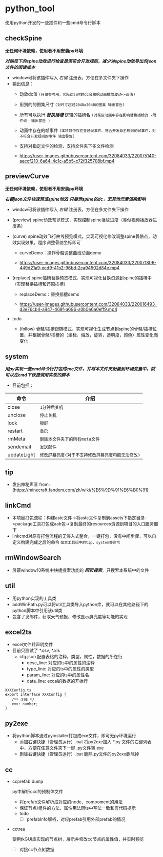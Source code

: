 # python_tool
使用python开发的一些插件和一些cmd命令行脚本

## checkSpine ##

**无任何环境依赖，使用者不用安装py环境**

**_对路径下的spine动效进行检查是否符合开发规则，减少对spine动效导出的json文件的阅读成本_**

-  window可将该插件写入 *右键* 注册表，方便在多文件夹下操作
-  输出信息：
   - 动效dc值 `(只做参考用，实际运行时的dc会根据动画播放波动<=该值)`
   - 用到的的图集尺寸 `(对尺寸超过2048x2048的图集 输出警告)`
   - 所有可以执行 **_替换插槽_**  逻辑的插槽名 `(对某些动画中存在影响替换插槽的 -附件帧- 输出警告 )`
   - 动画中存在的帧事件 `(本项目中存在普通帧事件、符合开发命名规则的帧事件，对不符合开发规则的事件 输出警告)`
   - 支持对指定文件的检测，支持文件夹下多文件检测
   
   - https://user-images.githubusercontent.com/32084033/220075140-aeccf210-6a64-4c1c-a5b5-c72f325708bf.mp4


## previewCurve ##

**无任何环境依赖，使用者不用安装py环境**

**_右键json文件快速预览spine动效_**
**_只展示spine的dc，无其他元素渲染影响_**
-  window可将该插件写入 *右键* 注册表，方便在多文件夹下操作
-  (preview) spine动效预览模式，实现控制spine播放进度（类似视频播放器进度条）
-  (curve) spine动效飞行曲线预览模式，实现可视化修改调整spine骨骼点，动效实现效果，程序调整骨骼坐标即可

   -  curveDemo：操作骨骼调整曲线动画demo

   -  https://user-images.githubusercontent.com/32084033/220071806-449d21a9-ecd9-41b2-96bd-2ca94502d84e.mp4

-  (replace) spine插槽替换预览模式，实现可视化替换资源到spine的插槽中（实现替换插槽和还原插槽）

   -  replaceDemo：替换插槽demo

   -  https://user-images.githubusercontent.com/32084033/220016493-d3e76cb4-a847-469f-a696-a0b0e6a0eff9.mp4

-  todo
   - (follow) 骨骼/插槽跟随模式，实现可视化生成节点到spine的骨骼/插槽位置，并根据骨骼/插槽的（坐标，缩放，旋转，透明度，颜色）属性变化而变化
   
## system ##

**_用py实现一些cmd命令行打包成exe文件，并将本文件夹配置到环境变量中，就可以在cmd下快捷调用实现的脚本_**
- 目前包括：

| 命令        | 介绍 |
| ---         | --- |
| close       | `1分钟后关机` |
| unclose     | `停止关机` |
| lock        | `锁屏` |
| restart     | `重启` |
| rmMeta      | `删除本文件夹下的所有meta文件` |
| sendemail   | `发送邮件` |
| updateLight | `修改屏幕亮度(对于不支持修改屏幕亮度电脑无法修改)` |
  
## tip ##  
- 发出神秘声音  from: (https://minecraft.fandom.com/zh/wiki/%E6%9D%91%E6%B0%91)

## linkCmd ##
- 本项目打包流程：构建astc文件->将astc文件复制到assets下指定目录->package工具打包成aab包->复制最终的resources资源到项目的入口服务器下
- linkcmd对原有打包流程的无侵入式整合，一键打包，没有中间步骤，可以自定义构建完成之后的命令 `如本工具组中的tip，system等命令`

## rmWindowSearch ##  
- 屏蔽window10系统中快捷搜索功能的 **_网页搜索_**，只搜索本系统中的文件

## util ##  
- 用python实现的工具类
- addWinPath.py可以将util工具类导入python库，就可以在其他路径下的python脚本中引用该util类
- 包含了发邮件，获取天气预报，修改显示屏亮度等功能的实现

## excel2ts ##  
- excel文件转声明文件
- 目前只测试了 *.csv, *.xls
   - cfg.json 配置表格的注释，类型，属性，数据的所在行
      - desc_line: 对应的ts中的属性的注释
      - type_line: 对应的ts中的属性的类型
      - param_line: 对应的ts中的属性名
      - data_line: excal的数据的开始行
```
XXXConfig.ts
export interface XXXConfig {
   /** 注释 */
   xxx: number;
}
```

## py2exe ##
- 将python脚本通过pyinstaller打包成exe文件，即可无py环境运行
   - 添加右键快捷（管理员运行）.bat 将py2exe加入 *.py 文件的右键列表中，方便在任意文件夹下一键 .py文件转.exe
   - 删除右键快捷（管理员运行）.bat  删除.py文件的py2exe删除掉

## cc ##

- ccprefab dump

   py中解析ccc的预制体文件

   - 将prefab文件解析成对应的node、compoment的用法
   - 保证节点/组件的方法、属性用法同ts中写法一致和有代码提示
   - todo
      - [ ] prefabInfo解析，对应prefab引用外部prefab的情况

- cctree

   使用tkGUI库实现的节点树，展示并修改cc节点的属性值，并实时预览

   - [ ] 对接cc节点树数据